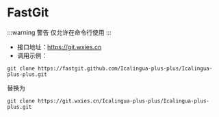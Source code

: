 # FastGit

:::warning 警告
仅允许在命令行使用
:::

- 接口地址：https://git.wxies.cn
- 调用示例：

```git
git clone https://fastgit.github.com/Icalingua-plus-plus/Icalingua-plus-plus.git
```

替换为

```git
git clone https://git.wxies.cn/Icalingua-plus-plus/Icalingua-plus-plus.git
```
